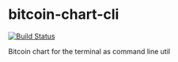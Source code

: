 # bitcoin-chart-cli
[![Build Status](https://travis-ci.org/madnight/bitcoin-chart-cli.svg?branch=master)](https://travis-ci.org/madnight/bitcoin-chart-cli)


Bitcoin chart for the terminal as command line util
